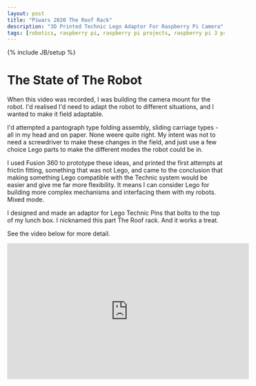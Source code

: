 ```yaml
---
layout: post
title: "Piwars 2020 The Roof Rack"
description: "3D Printed Technic Lego Adaptor For Raspberry Pi Camera"
tags: [robotics, raspberry pi, raspberry pi projects, raspberry pi 3 projects, piwars, robot, raspberry pi zero w projects, piwars, fusion360, 3d printing, tehcnic lego, camera]
---
```

{% include JB/setup %}

# The State of The Robot

When this video was recorded, I was building the camera mount for the robot. I'd realised I'd need to adapt the robot to different situations, and I wanted to make it field
adaptable.

I'd attempted a pantograph type folding assembly, sliding carriage types - all in my head and on paper. None weere quite right. My intent was not to need a screwdriver to
make these changes in the field, and just use a few choice Lego parts to make the different modes the robot could be in.

I used Fusion 360 to prototype these ideas, and printed the first attempts at frictin fitting, something that was not Lego, and came to the conclusion that making 
something Lego compatible with the Technic system would be easier and give me far more flexibility. It means I can consider Lego for building more complex mechanisms and 
interfacing them with my robots. Mixed mode.

I designed and made an adaptor for Lego Technic Pins that bolts to the top of my lunch box. I nicknamed this part The Roof rack. And it works a treat.

See the video below for more detail.


<div class="embed-responsive embed-responsive-16by9">
<iframe width="560" height="315" src="https://www.youtube.com/embed/xEnxea_wBOc" frameborder="0" allowfullscreen="True"></iframe>
</div>
